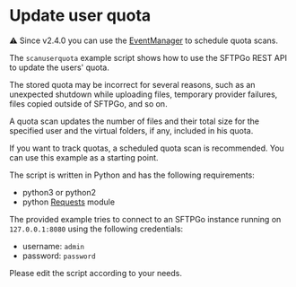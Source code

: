 # Update user quota

:warning: Since v2.4.0 you can use the [EventManager](https://docs.sftpgo.com/latest/eventmanager/) to schedule quota scans.

The `scanuserquota` example script shows how to use the SFTPGo REST API to update the users' quota.

The stored quota may be incorrect for several reasons, such as an unexpected shutdown while uploading files, temporary provider failures, files copied outside of SFTPGo, and so on.

A quota scan updates the number of files and their total size for the specified user and the virtual folders, if any, included in his quota.

If you want to track quotas, a scheduled quota scan is recommended. You can use this example as a starting point.

The script is written in Python and has the following requirements:

- python3 or python2
- python [Requests](https://requests.readthedocs.io/en/master/) module

The provided example tries to connect to an SFTPGo instance running on `127.0.0.1:8080` using the following credentials:

- username: `admin`
- password: `password`

Please edit the script according to your needs.
